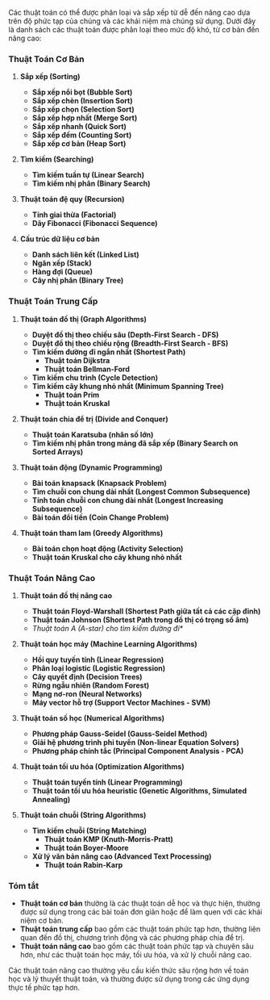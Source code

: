 Các thuật toán có thể được phân loại và sắp xếp từ dễ đến nâng cao dựa trên độ phức tạp của chúng và các khái niệm mà chúng sử dụng. Dưới đây là danh sách các thuật toán được phân loại theo mức độ khó, từ cơ bản đến nâng cao:

### Thuật Toán Cơ Bản

1. **Sắp xếp (Sorting)**
    - **Sắp xếp nổi bọt (Bubble Sort)**
    - **Sắp xếp chèn (Insertion Sort)**
    - **Sắp xếp chọn (Selection Sort)**
    - **Sắp xếp hợp nhất (Merge Sort)**
    - **Sắp xếp nhanh (Quick Sort)**
    - **Sắp xếp đếm (Counting Sort)**
    - **Sắp xếp cơ bản (Heap Sort)**

2. **Tìm kiếm (Searching)**
    - **Tìm kiếm tuần tự (Linear Search)**
    - **Tìm kiếm nhị phân (Binary Search)**

3. **Thuật toán đệ quy (Recursion)**
    - **Tính giai thừa (Factorial)**
    - **Dãy Fibonacci (Fibonacci Sequence)**

4. **Cấu trúc dữ liệu cơ bản**
    - **Danh sách liên kết (Linked List)**
    - **Ngăn xếp (Stack)**
    - **Hàng đợi (Queue)**
    - **Cây nhị phân (Binary Tree)**

### Thuật Toán Trung Cấp

1. **Thuật toán đồ thị (Graph Algorithms)**
    - **Duyệt đồ thị theo chiều sâu (Depth-First Search - DFS)**
    - **Duyệt đồ thị theo chiều rộng (Breadth-First Search - BFS)**
    - **Tìm kiếm đường đi ngắn nhất (Shortest Path)**
        - **Thuật toán Dijkstra**
        - **Thuật toán Bellman-Ford**
    - **Tìm kiếm chu trình (Cycle Detection)**
    - **Tìm kiếm cây khung nhỏ nhất (Minimum Spanning Tree)**
        - **Thuật toán Prim**
        - **Thuật toán Kruskal**

2. **Thuật toán chia để trị (Divide and Conquer)**
    - **Thuật toán Karatsuba (nhân số lớn)**
    - **Tìm kiếm nhị phân trong mảng đã sắp xếp (Binary Search on Sorted Arrays)**

3. **Thuật toán động (Dynamic Programming)**
    - **Bài toán knapsack (Knapsack Problem)**
    - **Tìm chuỗi con chung dài nhất (Longest Common Subsequence)**
    - **Tính toán chuỗi con chung dài nhất (Longest Increasing Subsequence)**
    - **Bài toán đổi tiền (Coin Change Problem)**

4. **Thuật toán tham lam (Greedy Algorithms)**
    - **Bài toán chọn hoạt động (Activity Selection)**
    - **Thuật toán Kruskal cho cây khung nhỏ nhất**

### Thuật Toán Nâng Cao

1. **Thuật toán đồ thị nâng cao**
    - **Thuật toán Floyd-Warshall (Shortest Path giữa tất cả các cặp đỉnh)**
    - **Thuật toán Johnson (Shortest Path trong đồ thị có trọng số âm)**
    - **Thuật toán A* (A-star) cho tìm kiếm đường đi**

2. **Thuật toán học máy (Machine Learning Algorithms)**
    - **Hồi quy tuyến tính (Linear Regression)**
    - **Phân loại logistic (Logistic Regression)**
    - **Cây quyết định (Decision Trees)**
    - **Rừng ngẫu nhiên (Random Forest)**
    - **Mạng nơ-ron (Neural Networks)**
    - **Máy vector hỗ trợ (Support Vector Machines - SVM)**

3. **Thuật toán số học (Numerical Algorithms)**
    - **Phương pháp Gauss-Seidel (Gauss-Seidel Method)**
    - **Giải hệ phương trình phi tuyến (Non-linear Equation Solvers)**
    - **Phương pháp chính tắc (Principal Component Analysis - PCA)**

4. **Thuật toán tối ưu hóa (Optimization Algorithms)**
    - **Thuật toán tuyến tính (Linear Programming)**
    - **Thuật toán tối ưu hóa heuristic (Genetic Algorithms, Simulated Annealing)**

5. **Thuật toán chuỗi (String Algorithms)**
    - **Tìm kiếm chuỗi (String Matching)**
        - **Thuật toán KMP (Knuth-Morris-Pratt)**
        - **Thuật toán Boyer-Moore**
    - **Xử lý văn bản nâng cao (Advanced Text Processing)**
        - **Thuật toán Rabin-Karp**

### Tóm tắt

- **Thuật toán cơ bản** thường là các thuật toán dễ học và thực hiện, thường được sử dụng trong các bài toán đơn giản hoặc để làm quen với các khái niệm cơ bản.
- **Thuật toán trung cấp** bao gồm các thuật toán phức tạp hơn, thường liên quan đến đồ thị, chương trình động và các phương pháp chia để trị.
- **Thuật toán nâng cao** bao gồm các thuật toán phức tạp và chuyên sâu hơn, như các thuật toán học máy, tối ưu hóa, và xử lý chuỗi nâng cao.

Các thuật toán nâng cao thường yêu cầu kiến thức sâu rộng hơn về toán học và lý thuyết thuật toán, và thường được sử dụng trong các ứng dụng thực tế phức tạp hơn.